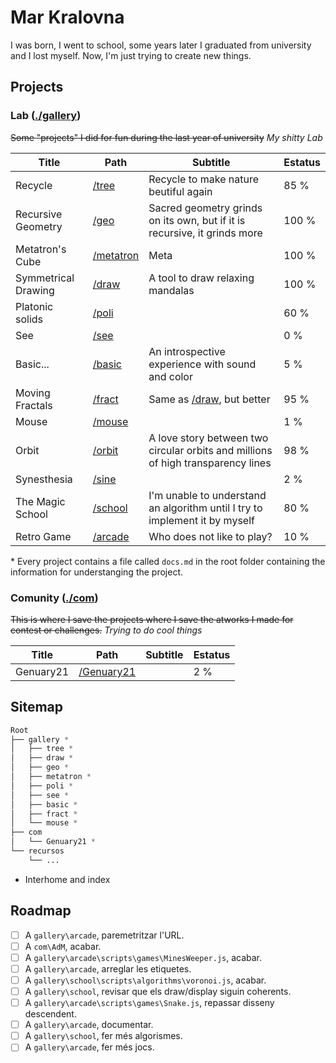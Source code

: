 # Mar Kralovna

I was born, I went to school, some years later I graduated from university and I lost myself. Now, I'm just trying to create new things.

## Projects

### Lab ([./gallery](/gallery))

~~Some "projects" I did for fun during the last year of university~~ *My shitty Lab*

|        Title        |               Path               |                                     Subtitle                                     | Estatus |
|---------------------|----------------------------------|----------------------------------------------------------------------------------|---------|
| Recycle             | [/tree](/gallery/tree)           | Recycle to make nature beutiful again                                            |    85 % |
| Recursive Geometry  | [/geo](/gallery/geo)             | Sacred geometry grinds on its own, but if it is recursive, it grinds more        |   100 % |
| Metatron's Cube     | [/metatron](/gallery/metatron)   | Meta                                                                             |   100 % |
| Symmetrical Drawing | [/draw](/gallery/draw)           | A tool to draw relaxing mandalas                                                 |   100 % |
| Platonic solids     | [/poli](/gallery/poli)           |                                                                                  |    60 % |
| See                 | [/see](/gallery/see)             |                                                                                  |     0 % |
| Basic...            | [/basic](/gallery/basic)         | An introspective experience with sound and color                                 |     5 % |
| Moving Fractals     | [/fract](/gallery/fract)         | Same as [/draw](/gallery/draw), but better                                       |    95 % |
| Mouse               | [/mouse](/gallery/mouse)         |                                                                                  |     1 % |
| Orbit               | [/orbit](/gallery/orbit)         | A love story between two circular orbits and millions of high transparency lines |    98 % |
| Synesthesia         | [/sine](/gallery/sine)           |                                                                                  |     2 % |
| The Magic School    | [/school](/gallery/school)       | I'm unable to understand an algorithm until I try to implement it by myself      |    80 % |
| Retro Game          | [/arcade](/gallery/arcade)       | Who does not like to play?                                                       |    10 % |

\* Every project contains a file called `docs.md` in the root folder containing the information for understanging the project.

### Comunity ([./com](/com))

~~This is where I save the projects where I save the atworks I made for contest or challenges.~~ *Trying to do cool things*

|        Title        |               Path               |                                     Subtitle                                     | Estatus |
|---------------------|----------------------------------|----------------------------------------------------------------------------------|---------|
| Genuary21           | [/Genuary21](/com/Genuary21)     |                                                                                  |     2 % |

## Sitemap

```css
Root
├── gallery *
│   ├── tree *
│   ├── draw *
│   ├── geo *
│   ├── metatron *
│   ├── poli *
│   ├── see *
│   ├── basic *
│   ├── fract *
│   └── mouse *
├── com
│   └── Genuary21 *
└── recursos
    └── ...
```

* Interhome and index

## Roadmap

* [ ] A `gallery\arcade`, paremetritzar l'URL.
* [ ] A `com\AdM`, acabar.
* [ ] A `gallery\arcade\scripts\games\MinesWeeper.js`, acabar.
* [ ] A `gallery\arcade`, arreglar <span class="pendent">les etiquetes</span>.
* [ ] A `gallery\school\scripts\algorithms\voronoi.js`, acabar.
* [ ] A `gallery\school`, revisar que els draw/display siguin coherents.
* [ ] A `gallery\arcade\scripts\games\Snake.js`, repassar disseny descendent.
* [ ] A `gallery\arcade`, documentar.
* [ ] A `gallery\school`, fer més algorismes.
* [ ] A `gallery\arcade`, fer més jocs.
